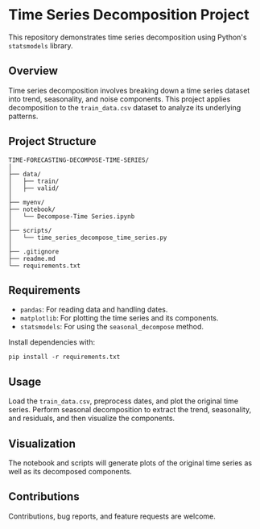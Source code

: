 
# Time Series Decomposition Project

This repository demonstrates time series decomposition using Python's `statsmodels` library.

## Overview

Time series decomposition involves breaking down a time series dataset into trend, seasonality, and noise components. This project applies decomposition to the `train_data.csv` dataset to analyze its underlying patterns.

## Project Structure

```
TIME-FORECASTING-DECOMPOSE-TIME-SERIES/
│
├── data/
│   ├── train/
│   ├── valid/
│
├── myenv/
├── notebook/
│   └── Decompose-Time Series.ipynb
│
├── scripts/
│   └── time_series_decompose_time_series.py
│
├── .gitignore
├── readme.md
└── requirements.txt
```

## Requirements

- `pandas`: For reading data and handling dates.
- `matplotlib`: For plotting the time series and its components.
- `statsmodels`: For using the `seasonal_decompose` method.

Install dependencies with:
```
pip install -r requirements.txt
```

## Usage

Load the `train_data.csv`, preprocess dates, and plot the original time series. Perform seasonal decomposition to extract the trend, seasonality, and residuals, and then visualize the components.

## Visualization

The notebook and scripts will generate plots of the original time series as well as its decomposed components.

## Contributions

Contributions, bug reports, and feature requests are welcome.

